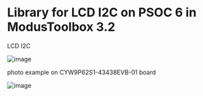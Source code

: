 # Library for LCD I2C on PSOC 6 in ModusToolbox 3.2

LCD I2C

![image](https://github.com/YrSk-tech/mtb_hal_lcd_i2c/assets/32609324/2534e47f-8f25-4b9c-9974-57643b98fec2)



photo example on CYW9P62S1-43438EVB-01 board

![image](https://github.com/YrSk-tech/mtb_hal_lcd_i2c/assets/32609324/724a7af5-0be3-4ac8-a0b7-de1df8d21f1c)
